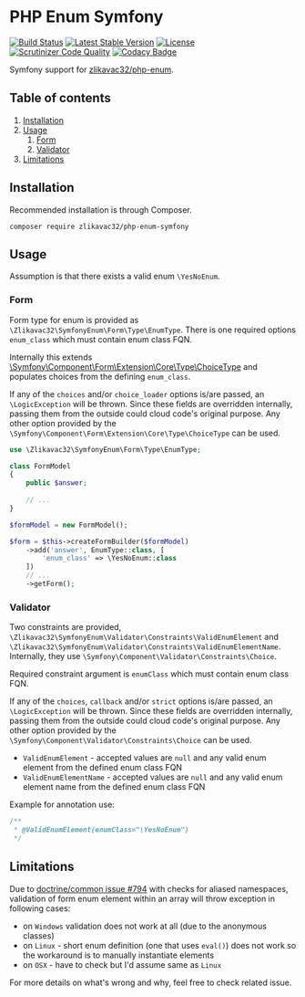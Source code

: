 # PHP Enum Symfony

[![Build Status](https://travis-ci.org/zlikavac32/php-enum-symfony.svg?branch=master)](https://travis-ci.org/zlikavac32/php-enum-symfony) [![Latest Stable Version](https://poser.pugx.org/zlikavac32/php-enum-symfony/v/stable)](https://packagist.org/packages/zlikavac32/php-enum-symfony) [![License](https://poser.pugx.org/zlikavac32/php-enum-symfony/license)](https://packagist.org/packages/zlikavac32/php-enum-symfony)  [![Scrutinizer Code Quality](https://scrutinizer-ci.com/g/zlikavac32/php-enum-symfony/badges/quality-score.png?b=master)](https://scrutinizer-ci.com/g/zlikavac32/php-enum-symfony/?branch=master) [![Codacy Badge](https://api.codacy.com/project/badge/Grade/8563572691284de08ddf293d810c8ee3)](https://www.codacy.com/app/zlikavac32/php-enum-symfony?utm_source=github.com&amp;utm_medium=referral&amp;utm_content=zlikavac32/php-enum-symfony&amp;utm_campaign=Badge_Grade)

Symfony support for [zlikavac32/php-enum](https://github.com/zlikavac32/php-enum).

## Table of contents

1. [Installation](#installation)
1. [Usage](#usage)
    1. [Form](#form)
    1. [Validator](#validator)
1. [Limitations](#usage)

## Installation

Recommended installation is through Composer.

```
composer require zlikavac32/php-enum-symfony
```

## Usage

Assumption is that there exists a valid enum `\YesNoEnum`.

### Form

Form type for enum is provided as `\Zlikavac32\SymfonyEnum\Form\Type\EnumType`. There is one required options `enum_class` which must contain enum class FQN.

Internally this extends [\Symfony\Component\Form\Extension\Core\Type\ChoiceType](https://symfony.com/doc/current/reference/forms/types/choice.html) and populates choices from the defining `enum_class`.

If any of the `choices` and/or `choice_loader` options is/are passed, an `\LogicException` will be thrown. Since these fields are overridden internally, passing them from the outside could cloud code's original purpose. Any other option provided by the `\Symfony\Component\Form\Extension\Core\Type\ChoiceType` can be used.

```php
use \Zlikavac32\SymfonyEnum\Form\Type\EnumType;

class FormModel
{
    public $answer;
    
    // ...
}

$formModel = new FormModel();

$form = $this->createFormBuilder($formModel)
    ->add('answer', EnumType::class, [
        'enum_class' => \YesNoEnum::class
    ])
    // ...
    ->getForm();
```

### Validator

Two constraints are provided, `\Zlikavac32\SymfonyEnum\Validator\Constraints\ValidEnumElement` and `\Zlikavac32\SymfonyEnum\Validator\Constraints\ValidEnumElementName`. Internally, they use `\Symfony\Component\Validator\Constraints\Choice`.

Required constraint argument is `enumClass` which must contain enum class FQN.

If any of the `choices`, `callback` and/or `strict` options is/are passed, an `\LogicException` will be thrown. Since these fields are overridden internally, passing them from the outside could cloud code's original purpose. Any other option provided by the `\Symfony\Component\Validator\Constraints\Choice` can be used.

- `ValidEnumElement` - accepted values are `null` and any valid enum element from the defined enum class FQN
- `ValidEnumElementName` - accepted values are `null` and any valid enum element name from the defined enum class FQN

Example for annotation use:

```php
/**
 * @ValidEnumElement(enumClass="\YesNoEnum")
 */
```

## Limitations

Due to [doctrine/common issue #794](https://github.com/doctrine/common/issues/794) with checks for aliased namespaces, validation of form enum element within an array will throw exception in following cases:

- on `Windows` validation does not work at all (due to the anonymous classes)
- on `Linux` - short enum definition (one that uses `eval()`) does not work so the workaround is to manually instantiate elements
- on `OSX` - have to check but I'd assume same as `Linux`

For more details on what's wrong and why, feel free to check related issue.

